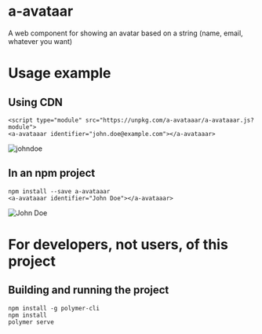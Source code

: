 # a-avataar

A web component for showing an avatar based on a string (name, email,
whatever you want)

# Usage example

## Using CDN
```
<script type="module" src="https://unpkg.com/a-avataaar/a-avataaar.js?module">	
<a-avataaar identifier="john.doe@example.com"></a-avataaar>
```
![johndoe](https://user-images.githubusercontent.com/260340/64236108-669d9b80-cf02-11e9-9ddc-e548ee2174ce.png)

## In an npm project
```
npm install --save a-avataaar
<a-avataaar identifier="John Doe"></a-avataaar>
```
![John Doe](https://user-images.githubusercontent.com/260340/64236491-31457d80-cf03-11e9-86d5-c49fec366afa.png)


# For developers, not users, of this project

## Building and running the project

```
npm install -g polymer-cli
npm install
polymer serve
```

